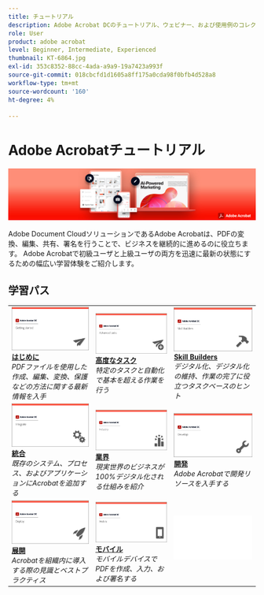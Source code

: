 ```yaml
---
title: チュートリアル
description: Adobe Acrobat DCのチュートリアル、ウェビナー、および使用例のコレクション
role: User
product: adobe acrobat
level: Beginner, Intermediate, Experienced
thumbnail: KT-6864.jpg
exl-id: 353c8352-88cc-4ada-a9a9-19a7423a993f
source-git-commit: 018cbcfd1d1605a8ff175a0cda98f0bfb4d528a8
workflow-type: tm+mt
source-wordcount: '160'
ht-degree: 4%

---
```


# Adobe Acrobatチュートリアル

![Acrobatのヒーローイメージ](assets/Hero_Acrobat.jpg)

Adobe Document CloudソリューションであるAdobe Acrobatは、PDFの変換、編集、共有、署名を行うことで、ビジネスを継続的に進めるのに役立ちます。 Adobe Acrobatで初級ユーザと上級ユーザの両方を迅速に最新の状態にするための幅広い学習体験をご紹介します。

## 学習パス

<table style="table-layout:fixed">
<tr>
  <td>
    <a href="getting-started/getting-started-overview.md">
      <img alt="はじめに" src="assets/acrobat_title_getting_started.png" />
    </a>
    <div>
    <a href="getting-started/getting-started-overview.md"><strong>はじめに</strong></a>
    </div>
    <em>PDFファイルを使用した作成、編集、変換、保護などの方法に関する最新情報を入手</em>
    <br>
  </td>
  <td>
    <a href="advanced-tasks/advanced-tasks-overview.md">
      <img alt="高度なタスク" src="assets/acrobat_title_advanced_tasks.png" />
    </a>
    <div>
    <a href="advanced-tasks/advanced-tasks-overview.md"><strong>高度なタスク</strong></a>
    </div>
    <em>特定のタスクと自動化で基本を超える作業を行う</em>
    <br>
  </td>
  <td>
    <a href="skill-builder/skill-builder-overview.md">
      <img alt="スキルビルダー" src="assets/acrobat_title_skill_builder.png" />
    </a>
    <div>
    <a href="skill-builder/skill-builder-overview.md"><strong>Skill Builders</strong></a>
    </div>
    <em>デジタル化、デジタル化の維持、作業の完了に役立つタスクベースのヒント</em>
    <br>
  </td>
</tr>
<tr>
  <td>
    <a href="integrate/integrate-overview.md">
      <img alt="統合" src="assets/acrobat_title_integrate.png" />
    </a>
    <div>
    <a href="integrate/integrate-overview.md"><strong>統合</strong></a>
    </div>
    <em>既存のシステム、プロセス、およびアプリケーションにAcrobatを追加する</em>
    <br>
  </td>
  <td>
    <a href="industry/industry-overview.md">
      <img alt="業界" src="assets/acrobat_title_industry.png" />
    </a>
    <div>
    <a href="industry/industry-overview.md"><strong>業界</strong></a>
    </div>
    <em>現実世界のビジネスが100%デジタル化される仕組みを紹介</em>
    <br>
  </td>  
  <td>
    <a href="develop/develop-overview.md">
      <img alt="開発" src="assets/acrobat_title_develop.png" />
    </a>
    <div>
    <a href="develop/develop-overview.md"><strong>開発</strong></a>
    </div>
    <em>Adobe Acrobatで開発リソースを入手する</em>
    <br>
  </td>
</tr>
<tr>
  <td>
    <a href="deploy/deploy-overview.md">
      <img alt="展開" src="assets/acrobat_title_deploy.png" />
    </a>
    <div>
    <a href="deploy/deploy-overview.md"><strong>展開</strong></a>
    </div>
    <em>Acrobatを組織内に導入する際の見識とベストプラクティス</em>
    <br>
  </td>
  <td>
    <a href="mobile/mobile-overview.md">
      <img alt="モバイル" src="assets/acrobat_title_mobile.png" />
    </a>
    <div>
    <a href="mobile/mobile-overview.md"><strong>モバイル</strong></a>
    </div>
    <em>モバイルデバイスでPDFを作成、入力、および署名する</em>
    <br>
  </td>  
  <td>
   <img alt="スペーサ" src="assets/Whitespacer.png" />
    <div>
    <br>
  </td>
</tr>
</table>
